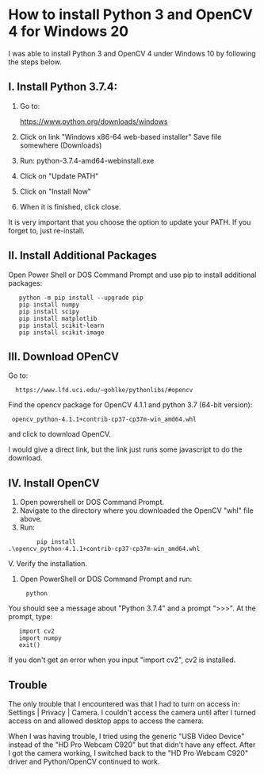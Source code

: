 # How to install Python 3 and OpenCV 4 for Windows 20

I was able to install Python 3 and OpenCV 4 under Windows 10
by following the steps below.

I. Install Python 3.7.4:
------------------------

1. Go to:

   https://www.python.org/downloads/windows

2. Click on link "Windows x86-64 web-based installer"
   Save file somewhere (Downloads)

3. Run: python-3.7.4-amd64-webinstall.exe

4. Click on "Update PATH"

5. Click on "Install Now"

6. When it is finished, click close.

It is very important that you choose the option to update your PATH. If you forget to,
just re-install.

II. Install Additional Packages
-------------------------------

Open Power Shell or DOS Command Prompt and use
pip to install additional packages:

``` shell
   python -m pip install --upgrade pip
   pip install numpy
   pip install scipy
   pip install matplotlib
   pip install scikit-learn
   pip install scikit-image
```


III. Download OPenCV
--------------------

Go to:

      https://www.lfd.uci.edu/~gohlke/pythonlibs/#opencv

Find the opencv package for OpenCV 4.1.1 and python 3.7 (64-bit version):

     opencv_python‑4.1.1+contrib‑cp37‑cp37m‑win_amd64.whl

and click to download OpenCV.

I would give a direct link, but the link just runs some javascript to do the download.


IV. Install OpenCV
------------------

1. Open powershell or DOS Command Prompt.
2. Navigate to the directory where you downloaded
   the OpenCV "whl" file above.
3. Run:

``` shell
        pip install .\opencv_python‑4.1.1+contrib‑cp37‑cp37m‑win_amd64.whl
```

V. Verify the installation.

1. Open PowerShell or DOS Command Prompt and run:

``` shell
     python
```

You should see a message about "Python 3.7.4" and a prompt ">>>".
At the prompt, type:

``` shell
   import cv2
   import numpy
   exit()
```

If you don't get an error when you input "import cv2", cv2 is installed.


Trouble
-------

The only trouble that I encountered was that I had to turn on access
in: Settings | Privacy | Camera. I couldn't access the camera until
after I turned access on and allowed desktop apps to access the camera.

When I was having trouble, I tried using the generic "USB Video Device" instead of the "HD Pro Webcam C920"
but that didn't have any effect. After I got the camera working, I switched back to the "HD Pro Webcam C920"
driver and Python/OpenCV continued to work.
